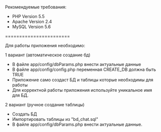 Рекомендуемые требования:
 - PHP Version 5.5
 - Apache Version 2.4
 - MySQL Version 5.6
 
 =======================
 
 Для работы приложения необходимо:
 
 1 вариант (автоматическое создание бд)
 - В файле app/config/dbParams.php внести актуальные данные
 - В файле app/config/config.php переменная CREATE_DB должна быть TRUE
 - Приложение само создаст БД и таблицы которые необходимы для работы
 - Для корректной работы приложения используйте уникальное имя для БД.

 2 вариант (ручное создание таблицы)
 - Создать БД
 - Импортировать таблицы из "bd_chat.sql" 
 - В файле app/config/dbParams.php внести актуальные данные.